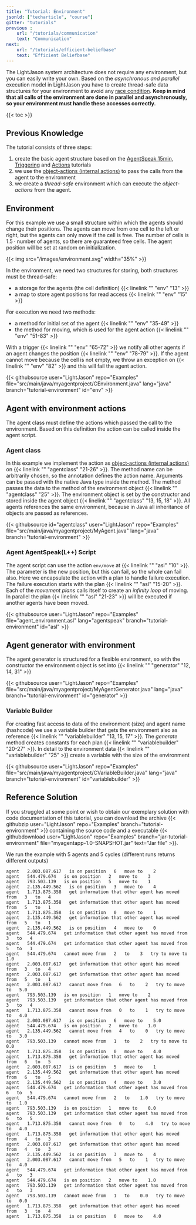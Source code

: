 ```yaml
---
title: "Tutorial: Environment"
jsonld: ["techarticle", "course"]
gitter: "tutorials"
previous :
    url: "/tutorials/communication"
    text: "Communication"  
next:
    url: "/tutorials/efficient-beliefbase"
    text: "Efficient Beliefbase"          
---
```



The LightJason system architecture does not require any environment, but you can easily write your own. Based on the _asynchronous and parallel_ execution model in LightJason you have to create thread-safe data structures for your environment to avoid any [race condition](https://en.wikipedia.org/wiki/Race_condition).
__Keep in mind that all calls of the environment are done in parallel and asynchronously, so your environment must handle these accesses correctly.__

{{< toc >}}

## Previous Knowledge

The tutorial consists of three steps:

1. create the basic agent structure based on the [AgentSpeak 15min](/tutorials/agentspeak-in-fifteen-minutes/), [Triggering](/tutorials/trigger/) and [Actions](/tutorials/actions/) tutorials
2. we use the [object-actions (internal actions)](/tutorials/actions/#object-actions-internal-actions) to pass the calls from the agent to the environment
3. we create a _thread-safe_ environment which can execute the _object-actions_ from the agent.


## Environment

For this example we use a small structure within which the agents should change their positions. The agents can move from one cell to the left or right, but the agents can only move if the cell is free. The number of cells is $1.5 \cdot \text{number of agents}$, so there are guaranteed free cells. The agent position will be set at random on initialization.

{{< img src="/images/environment.svg" width="35%" >}}

In the environment, we need two structures for storing, both structures must be thread-safe:

* a storage for the agents (the cell definition) {{< linelink "" "env" "13" >}}
* a map to store agent positions for read access {{< linelink "" "env" "15" >}}

For execution we need two methods:

* a method for initial set of the agent {{< linelink "" "env" "35-49" >}}
* the method for moving, which is used for the agent action {{< linelink "" "env" "51-83" >}}

With a trigger {{< linelink "" "env" "65-72" >}} we notify all other agents if an agent changes the position {{< linelink "" "env" "78-79" >}}. If the agent cannot move because the cell is not empty, we throw an exception on {{< linelink "" "env" "82" >}} and this will fail the agent action.

<!-- htmlmin:ignore -->
{{< githubsource user="LightJason" repo="Examples" file="src/main/java/myagentproject/CEnvironment.java" lang="java" branch="tutorial-environment" id="env" >}}
<!-- htmlmin:ignore -->



## Agent with environment actions

The agent class must define the actions which passed the call to the environment. Based on this definition the action can be called inside the agent script.

### Agent class

In this example we implement the action as [object-actions (internal actions)](/tutorials/actions/#object-actions-internal-actions) on {{< linelink "" "agentclass" "21-26" >}}. The method name can be arbitrarily chosen, so the annotation defines the action name. Arguments can be passed with the native Java type inside the method.
The method passes the data to the method of the environment object {{< linelink "" "agentclass" "25" >}}. The environment object is set by the constructor and stored inside the agent object {{< linelink "" "agentclass" "13, 15, 18" >}}. All agents references the same environment, because in Java all inheritance of objects are passed as references.

<!-- htmlmin:ignore -->
{{< githubsource id="agentclass" user="LightJason" repo="Examples" file="src/main/java/myagentproject/MyAgent.java" lang="java" branch="tutorial-environment" >}}
<!-- htmlmin:ignore -->

### Agent AgentSpeak(L++) Script

The agent script can use the action ```env/move``` at {{< linelink "" "asl" "10" >}}. The parameter is the new position, but this can fail, so the whole can fail also. Here we encapsulate the action with a plan to handle failure execution. The failure execution starts with the plan {{< linelink "" "asl" "15-20" >}}. Each of the _movement plans_ calls itself to create an _infinity loop_ of moving. In parallel the plan {{< linelink "" "asl" "21-23" >}} will be executed if another agents have been moved.

<!-- htmlmin:ignore -->
{{< githubsource user="LightJason" repo="Examples" file="agent_environment.asl" lang="agentspeak" branch="tutorial-environment" id="asl" >}}
<!-- htmlmin:ignore -->



## Agent generator with environment

The agent generator is structured for a flexible environment, so with the constructor the environment object is set into {{< linelink "" "generator" "12, 14, 31" >}}

<!-- htmlmin:ignore -->
{{< githubsource user="LightJason" repo="Examples" file="src/main/java/myagentproject/MyAgentGenerator.java" lang="java" branch="tutorial-environment" id="generator" >}}
<!-- htmlmin:ignore -->

### Variable Builder

For creating fast access to data of the environment (size) and agent name (hashcode) we use a variable builder that gets the environment also as reference {{< linelink "" "variablebuilder" "13, 15, 17" >}}. The _generate_ method creates constants for each plan {{< linelink "" "variablebuilder" "20-27" >}}. In detail to the environment data {{< linelink "" "variablebuilder"  "25" >}} create a variable with the size of the environment

<!-- htmlmin:ignore -->
{{< githubsource user="LightJason" repo="Examples" file="src/main/java/myagentproject/CVariableBuilder.java" lang="java" branch="tutorial-environment" id="variablebuilder" >}}
<!-- htmlmin:ignore -->


## Reference Solution

If you struggled at some point or wish to obtain our exemplary solution with code documentation of this tutorial, you can download the archive {{< githubzip user="LightJason" repo="Examples" branch="tutorial-environment" >}} containing the source code and a executable {{< githubdownload user="LightJason" repo="Examples" branch="jar-tutorial-environment" file="myagentapp-1.0-SNAPSHOT.jar" text="Jar file" >}}.


We run the example with 5 agents and 5 cycles (different runs returns different outputs)

```commandline
agent   2.003.087.617   is on position   6   move to    2
agent   544.479.674   is on position   2   move to    3
agent   793.503.139   is on position   5   move to    1
agent   2.135.449.562   is on position   3   move to    4
agent   1.713.875.358   get information that other agent has moved from   3   to   4
agent   1.713.875.358   get information that other agent has moved from   5   to   1
agent   1.713.875.358   is on position   0   move to    1
agent   2.135.449.562   get information that other agent has moved from   5   to   1
agent   2.135.449.562   is on position   4   move to    0
agent   544.479.674   get information that other agent has moved from   3   to   4
agent   544.479.674   get information that other agent has moved from   5   to   1
agent   544.479.674   cannot move from   2   to    3   try to move to   1.0
agent   2.003.087.617   get information that other agent has moved from   3   to   4
agent   2.003.087.617   get information that other agent has moved from   5   to   1
agent   2.003.087.617   cannot move from   6   to    2   try to move to   5.0
agent   793.503.139   is on position   1   move to    2
agent   793.503.139   get information that other agent has moved from   3   to   4
agent   1.713.875.358   cannot move from   0   to    1   try to move to   4.0
agent   2.003.087.617   is on position   6   move to    5.0
agent   544.479.674   is on position   2   move to    1.0
agent   2.135.449.562   cannot move from   4   to    0   try to move to   3.0
agent   793.503.139   cannot move from   1   to    2   try to move to   0.0
agent   1.713.875.358   is on position   0   move to    4.0
agent   1.713.875.358   get information that other agent has moved from   6   to   5
agent   2.003.087.617   is on position   5   move to    1
agent   2.135.449.562   get information that other agent has moved from   6   to   5
agent   2.135.449.562   is on position   4   move to    3.0
agent   544.479.674   get information that other agent has moved from   6   to   5
agent   544.479.674   cannot move from   2   to    1.0   try to move to   1.0
agent   793.503.139   is on position   1   move to    0.0
agent   793.503.139   get information that other agent has moved from   6   to   5
agent   1.713.875.358   cannot move from   0   to    4.0   try to move to   4.0
agent   1.713.875.358   get information that other agent has moved from   4   to   3
agent   2.003.087.617   get information that other agent has moved from   4   to   3
agent   2.135.449.562   is on position   3   move to    4
agent   2.003.087.617   cannot move from   5   to    1   try to move to   4.0
agent   544.479.674   get information that other agent has moved from   4   to   3
agent   544.479.674   is on position   2   move to    1.0
agent   793.503.139   get information that other agent has moved from   4   to   3
agent   793.503.139   cannot move from   1   to    0.0   try to move to   0.0
agent   1.713.875.358   get information that other agent has moved from   3   to   4
agent   1.713.875.358   is on position   0   move to    4.0
```
